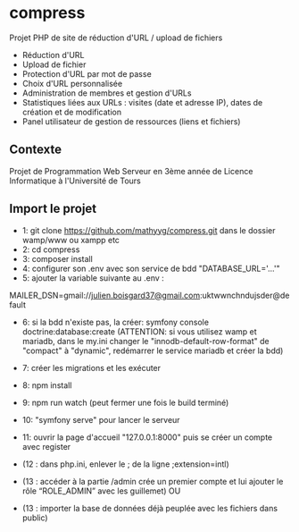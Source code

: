 # compress
Projet PHP de site de réduction d'URL / upload de fichiers

- Réduction d'URL
- Upload de fichier
- Protection d'URL par mot de passe
- Choix d'URL personnalisée
- Administration de membres et gestion d'URLs
- Statistiques liées aux URLs : visites (date et adresse IP), dates de création et de modification 
- Panel utilisateur de gestion de ressources (liens et fichiers)

## Contexte
Projet de Programmation Web Serveur en 3ème année de Licence Informatique à l'Université de Tours

## Import le projet
- 1: git clone https://github.com/mathyyg/compress.git dans le dossier wamp/www ou xampp etc
- 2: cd compress
- 3: composer install
- 4: configurer son .env avec son service de bdd "DATABASE_URL='...'"
- 5: ajouter la variable suivante au .env :

MAILER_DSN=gmail://julien.boisgard37@gmail.com:uktwwnchndujsder@default

- 6: si la bdd n'existe pas, la créer: symfony console doctrine:database:create
(ATTENTION: si vous utilisez wamp et mariadb, dans le my.ini changer le "innodb-default-row-format" de "compact" à "dynamic",
redémarrer le service mariadb et créer la bdd) 

- 7: créer les migrations et les exécuter
- 8: npm install
- 9: npm run watch (peut fermer une fois le build terminé)
- 10: "symfony serve" pour lancer le serveur
- 11: ouvrir la page d'accueil "127.0.0.1:8000" puis se créer un compte avec register

- (12 : dans php.ini, enlever le ; de la ligne ;extension=intl)
- (13 : accéder à la partie /admin crée un premier compte et lui ajouter le rôle “ROLE_ADMIN” avec les guillemet)
OU

- (13 : importer la base de données déjà peuplée avec les fichiers dans public)
